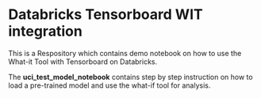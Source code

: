 # Databricks Tensorboard WIT integration

This is a Respository which contains demo notebook on how to use the What-it Tool with Tensorboard on Databricks.

The **uci_test_model_notebook** contains step by step instruction on how to load a pre-trained model and use the what-if tool for analysis.

